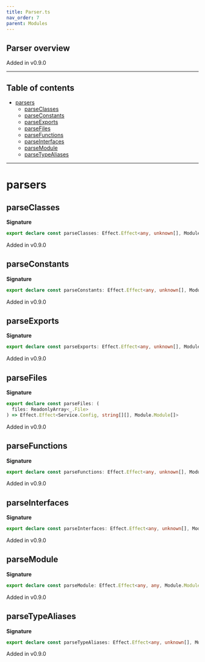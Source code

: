 ```yaml
---
title: Parser.ts
nav_order: 7
parent: Modules
---
```


## Parser overview

Added in v0.9.0

---

<h2 class="text-delta">Table of contents</h2>

- [parsers](#parsers)
  - [parseClasses](#parseclasses)
  - [parseConstants](#parseconstants)
  - [parseExports](#parseexports)
  - [parseFiles](#parsefiles)
  - [parseFunctions](#parsefunctions)
  - [parseInterfaces](#parseinterfaces)
  - [parseModule](#parsemodule)
  - [parseTypeAliases](#parsetypealiases)

---

# parsers

## parseClasses

**Signature**

```ts
export declare const parseClasses: Effect.Effect<any, unknown[], Module.Class[]>
```

Added in v0.9.0

## parseConstants

**Signature**

```ts
export declare const parseConstants: Effect.Effect<any, unknown[], Module.Constant[]>
```

Added in v0.9.0

## parseExports

**Signature**

```ts
export declare const parseExports: Effect.Effect<any, unknown[], Module.Export[]>
```

Added in v0.9.0

## parseFiles

**Signature**

```ts
export declare const parseFiles: (
  files: ReadonlyArray<_.File>
) => Effect.Effect<Service.Config, string[][], Module.Module[]>
```

Added in v0.9.0

## parseFunctions

**Signature**

```ts
export declare const parseFunctions: Effect.Effect<any, unknown[], Module.Function[]>
```

Added in v0.9.0

## parseInterfaces

**Signature**

```ts
export declare const parseInterfaces: Effect.Effect<any, unknown[], Module.Interface[]>
```

Added in v0.9.0

## parseModule

**Signature**

```ts
export declare const parseModule: Effect.Effect<any, any, Module.Module>
```

Added in v0.9.0

## parseTypeAliases

**Signature**

```ts
export declare const parseTypeAliases: Effect.Effect<any, unknown[], Module.TypeAlias[]>
```

Added in v0.9.0
